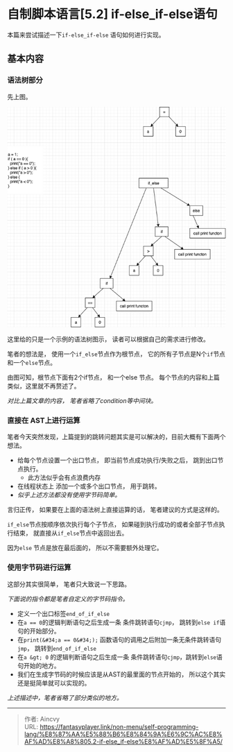 # 自制脚本语言[5.2] if-else_if-else语句


本篇来尝试描述一下`if-else_if-else` 语句如何进行实现。

## 基本内容

### 语法树部分

先上图。

![if-else_if-else 的语法树](/img/program/if-else_if-else_AST.png)

这里给的只是一个示例的语法树图示， 读者可以根据自己的需求进行修改。

笔者的想法是， 使用一个`if_else`节点作为根节点， 它的所有子节点是N个`if`节点和一个`else`节点。

由图可知，根节点下面有2个if节点， 和一个else 节点。 每个节点的内容和上篇类似，这里就不再赘述了。 

*对比上篇文章的内容， 笔者省略了condition等中间块。*

### 直接在 AST上进行运算

笔者今天突然发现，上篇提到的跳转问题其实是可以解决的，目前大概有下面两个想法。

- 给每个节点设置一个出口节点， 即当前节点成功执行/失败之后， 跳到出口节点执行。 
  - 此方法似乎会有点浪费内存
- 在线程状态上 添加一个或多个出口节点， 用于跳转。
- *似乎上述方法都没有使用字节码简单。*

言归正传， 如果要在上面的语法树上直接运算的话， 笔者建议的方式是这样的。

`if_else`节点按顺序依次执行每个子节点， 如果碰到执行成功的或者全部子节点执行结束， 就直接从`if_else`节点中返回出去。 

因为`else` 节点是放在最后面的， 所以不需要额外处理它。 



### 使用字节码进行运算

这部分其实很简单， 笔者只大致说一下思路。   

*下面说的指令都是笔者自定义的字节码指令。*

- 定义一个出口标签`end_of_if_else`
- 在`a == 0`的逻辑判断语句之后生成一条 条件跳转语句`cjmp`， 跳转到`else if`语句的开始部分。
- 在`print(&#34;a == 0&#34;);` 函数语句的调用之后附加一条无条件跳转语句`jmp`， 跳转到`end_of_if_else`
- 在`a &gt; 0` 的逻辑判断语句之后生成一条 条件跳转语句`cjmp`，跳转到`else`语句开始的地方。
- 我们在生成字节码的时候应该是从AST的最里面的节点开始的， 所以这个其实还是挺简单就可以实现的。



*上述描述中，笔者省略了部分类似的地方。*



---

> 作者: Aincvy  
> URL: https://fantasyplayer.link/non-menu/self-programming-lang/%E8%87%AA%E5%88%B6%E8%84%9A%E6%9C%AC%E8%AF%AD%E8%A8%805.2-if-else_if-else%E8%AF%AD%E5%8F%A5/  

